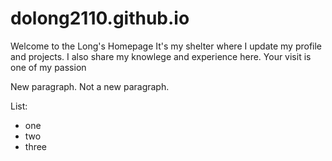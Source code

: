 # dolong2110.github.io

Welcome to the Long's Homepage
It's my shelter where I update my profile and projects. I also share my knowlege and experience here. Your visit is one of my passion

New paragraph.
Not a new paragraph.

List:
- one
- two
- three
